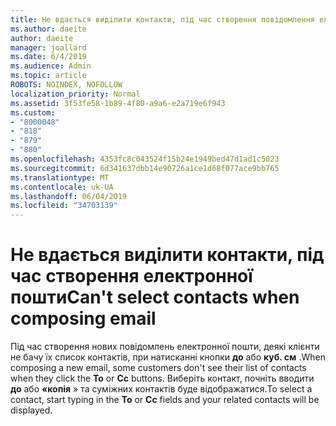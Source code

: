 ```yaml
---
title: Не вдається виділити контакти, під час створення повідомлення електронної пошти у Outlook.com
ms.author: daeite
author: daeite
manager: joallard
ms.date: 6/4/2019
ms.audience: Admin
ms.topic: article
ROBOTS: NOINDEX, NOFOLLOW
localization_priority: Normal
ms.assetid: 3f53fe58-1b89-4f80-a9a6-e2a719e6f943
ms.custom:
- "8000048"
- "818"
- "879"
- "880"
ms.openlocfilehash: 4353fc8c043524f15b24e1949bed47d1ad1c5023
ms.sourcegitcommit: 6d341637dbb14e90726a1ce1d68f077ace9bb765
ms.translationtype: MT
ms.contentlocale: uk-UA
ms.lasthandoff: 06/04/2019
ms.locfileid: "34703139"
---
```

# <a name="cant-select-contacts-when-composing-email"></a><span data-ttu-id="9464d-102">Не вдається виділити контакти, під час створення електронної пошти</span><span class="sxs-lookup"><span data-stu-id="9464d-102">Can't select contacts when composing email</span></span>

<span data-ttu-id="9464d-103">Під час створення нових повідомлень електронної пошти, деякі клієнти не бачу їх список контактів, при натисканні кнопки **до** або **куб. см** .</span><span class="sxs-lookup"><span data-stu-id="9464d-103">When composing a new email, some customers don't see their list of contacts when they click the **To** or **Cc** buttons.</span></span> <span data-ttu-id="9464d-104">Виберіть контакт, почніть вводити **до** або **«копія** » та суміжних контактів буде відображатися.</span><span class="sxs-lookup"><span data-stu-id="9464d-104">To select a contact, start typing in the **To** or **Cc** fields and your related contacts will be displayed.</span></span>